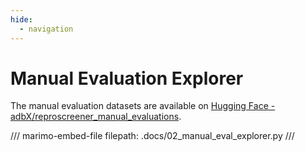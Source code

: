 ```yaml
---
hide:
  - navigation
---
```


# Manual Evaluation Explorer

The manual evaluation datasets are available on [Hugging Face - adbX/reproscreener_manual_evaluations](https://huggingface.co/datasets/adbX/reproscreener_manual_evaluations).

/// marimo-embed-file
    filepath: .docs/02_manual_eval_explorer.py
///